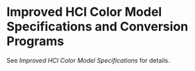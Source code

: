 # Improved HCI Color Model Specifications and Conversion Programs
See _Improved HCI Color Model Specifications_ for details. 
